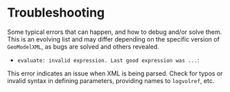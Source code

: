 # Troubleshooting

Some typical errors that can happen, and how to debug and/or solve them. This is an evolving list and may differ depending on the specific version of `GeoModelXML`, as bugs are solved and others revealed.

- `evaluate: invalid expression. Last good expression was ...`:

This error indicates an issue when XML is being parsed. Check for typos or invalid syntax in defining parameters, providing names to `logvolref`, etc.